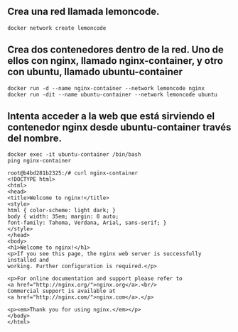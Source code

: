 ## Crea una red llamada lemoncode.

```
docker network create lemoncode
```

## Crea dos contenedores dentro de la red. Uno de ellos con nginx, llamado nginx-container, y otro con ubuntu, llamado ubuntu-container

```
docker run -d --name nginx-container --network lemoncode nginx
docker run -dit --name ubuntu-container --network lemoncode ubuntu
```

## Intenta acceder a la web que está sirviendo el contenedor nginx desde ubuntu-container través del nombre.

```
docker exec -it ubuntu-container /bin/bash
ping nginx-container
```
```
root@b4bd281b2325:/# curl nginx-container
<!DOCTYPE html>
<html>
<head>
<title>Welcome to nginx!</title>
<style>
html { color-scheme: light dark; }
body { width: 35em; margin: 0 auto;
font-family: Tahoma, Verdana, Arial, sans-serif; }
</style>
</head>
<body>
<h1>Welcome to nginx!</h1>
<p>If you see this page, the nginx web server is successfully installed and
working. Further configuration is required.</p>

<p>For online documentation and support please refer to
<a href="http://nginx.org/">nginx.org</a>.<br/>
Commercial support is available at
<a href="http://nginx.com/">nginx.com</a>.</p>

<p><em>Thank you for using nginx.</em></p>
</body>
</html> 
```